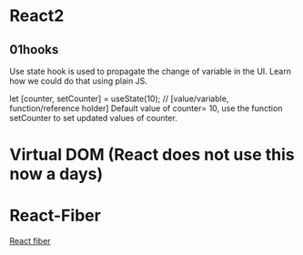 # React2

## 01hooks
Use state hook is used to propagate the change of variable in the UI.
Learn how we could do that using plain JS.

let [counter, setCounter] = useState(10);  // [value/variable, function/reference holder]
Default value of counter= 10, use the function setCounter to set updated values of counter.

# Virtual DOM (React does not use this now a days)


# React-Fiber
<a href="https://github.com/acdlite/react-fiber-architecture"> React fiber</a>